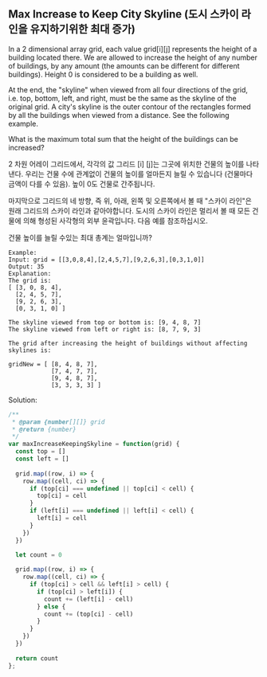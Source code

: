 ##  Max Increase to Keep City Skyline (도시 스카이 라인을 유지하기위한 최대 증가)

In a 2 dimensional array grid, each value grid[i][j] represents the height of a building located there. We are allowed to increase the height of any number of buildings, by any amount (the amounts can be different for different buildings). Height 0 is considered to be a building as well. 

At the end, the "skyline" when viewed from all four directions of the grid, i.e. top, bottom, left, and right, must be the same as the skyline of the original grid. A city's skyline is the outer contour of the rectangles formed by all the buildings when viewed from a distance. See the following example.

What is the maximum total sum that the height of the buildings can be increased?

2 차원 어레이 그리드에서, 각각의 값 그리드 [i] [j]는 그곳에 위치한 건물의 높이를 나타낸다. 우리는 건물 수에 관계없이 건물의 높이를 얼마든지 늘릴 수 있습니다 (건물마다 금액이 다를 수 있음). 높이 0도 건물로 간주됩니다.

마지막으로 그리드의 네 방향, 즉 위, 아래, 왼쪽 및 오른쪽에서 볼 때 "스카이 라인"은 원래 그리드의 스카이 라인과 같아야합니다. 도시의 스카이 라인은 멀리서 볼 때 모든 건물에 의해 형성된 사각형의 외부 윤곽입니다. 다음 예를 참조하십시오.

건물 높이를 늘릴 수있는 최대 총계는 얼마입니까?

```
Example:
Input: grid = [[3,0,8,4],[2,4,5,7],[9,2,6,3],[0,3,1,0]]
Output: 35
Explanation: 
The grid is:
[ [3, 0, 8, 4], 
  [2, 4, 5, 7],
  [9, 2, 6, 3],
  [0, 3, 1, 0] ]

The skyline viewed from top or bottom is: [9, 4, 8, 7]
The skyline viewed from left or right is: [8, 7, 9, 3]

The grid after increasing the height of buildings without affecting skylines is:

gridNew = [ [8, 4, 8, 7],
            [7, 4, 7, 7],
            [9, 4, 8, 7],
            [3, 3, 3, 3] ]
```

Solution: 

```javascript
/**
 * @param {number[][]} grid
 * @return {number}
 */
var maxIncreaseKeepingSkyline = function(grid) {
  const top = []
  const left = []
  
  grid.map((row, i) => {
    row.map((cell, ci) => {
      if (top[ci] === undefined || top[ci] < cell) {
        top[ci] = cell
      }
      if (left[i] === undefined || left[i] < cell) {
        left[i] = cell
      }
    })
  })

  let count = 0
  
  grid.map((row, i) => {
    row.map((cell, ci) => {
      if (top[ci] > cell && left[i] > cell) {
        if (top[ci] > left[i]) {
          count += (left[i] - cell)
        } else {
          count += (top[ci] - cell)
        }
      }
    })
  })
  
  return count
};
```
